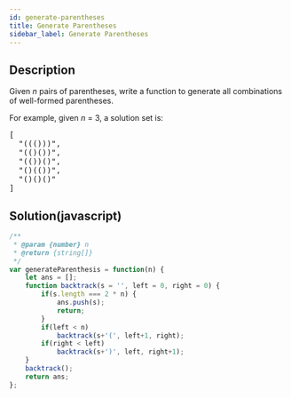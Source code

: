 ```yaml
---
id: generate-parentheses
title: Generate Parentheses
sidebar_label: Generate Parentheses
---
```

## Description
<div class="description">
<p>
Given <i>n</i> pairs of parentheses, write a function to generate all combinations of well-formed parentheses.
</p>

<p>
For example, given <i>n</i> = 3, a solution set is:
</p>
<pre>
[
  "((()))",
  "(()())",
  "(())()",
  "()(())",
  "()()()"
]
</pre>
</div>

## Solution(javascript)
```javascript
/**
 * @param {number} n
 * @return {string[]}
 */
var generateParenthesis = function(n) {
    let ans = [];
    function backtrack(s = '', left = 0, right = 0) {
        if(s.length === 2 * n) {
            ans.push(s);
            return;
        }
        if(left < n)
            backtrack(s+'(', left+1, right);
        if(right < left)
            backtrack(s+')', left, right+1);
    }
    backtrack();
    return ans;
};
```